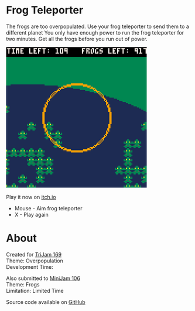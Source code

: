 # Frog Teleporter
The frogs are too overpopulated. Use your frog teleporter to send them to a different planet
You only have enough power to run the frog teleporter for two minutes. Get all the frogs before
you run out of power.


[![A pond full of frogs with an orange teleporter beam](images/cover.png)](https://caterpillargames.itch.io/frog-teleporter)

Play it now on [itch.io](https://caterpillargames.itch.io/frog-teleporter)

* Mouse - Aim frog teleporter
* X - Play again



# About
Created for [TriJam 169](https://itch.io/jam/trijam-169/entries)  
Theme: Overpopulation  
Development Time:   

Also submitted to [MiniJam 106]()  
Theme: Frogs  
Limitation: Limited Time  




Source code available on [GitHub](https://github.com/CaterpillarGames/pico8-games/tree/master/carts/frog-teleporter)

<!--TODO ponder metadata-->

